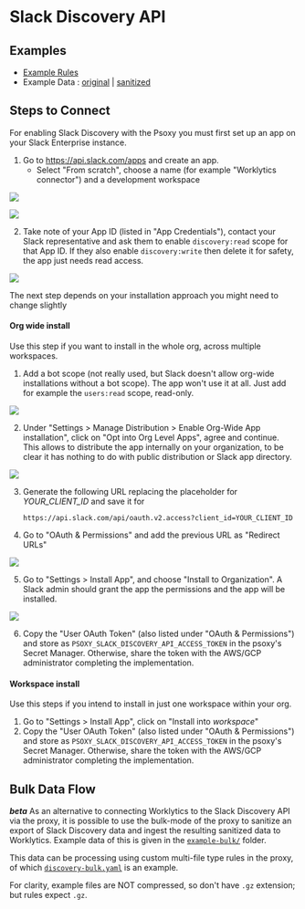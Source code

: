 # Slack Discovery API

## Examples

- [Example Rules](discovery.yaml)
- Example Data : [original](example-api-responses/original) |
  [sanitized](example-api-responses/sanitized)

## Steps to Connect

For enabling Slack Discovery with the Psoxy you must first set up an app on your Slack Enterprise
instance.

1. Go to https://api.slack.com/apps and create an app.
   - Select "From scratch", choose a name (for example "Worklytics connector") and a development
     workspace

![](./img/slack-step-1.png)

![](./img/slack-step-2.png)

2. Take note of your App ID (listed in "App Credentials"), contact your Slack representative and ask
   them to enable `discovery:read` scope for that App ID. If they also enable `discovery:write` then
   delete it for safety, the app just needs read access.

![](./img/slack-step-3.png)

The next step depends on your installation approach you might need to change slightly

#### Org wide install

Use this step if you want to install in the whole org, across multiple workspaces.

1. Add a bot scope (not really used, but Slack doesn't allow org-wide installations without a bot
   scope). The app won't use it at all. Just add for example the `users:read` scope, read-only.

![](./img/slack-step-scopes.png)

2. Under "Settings > Manage Distribution > Enable Org-Wide App installation", click on "Opt into Org
   Level Apps", agree and continue. This allows to distribute the app internally on your
   organization, to be clear it has nothing to do with public distribution or Slack app directory.

![](./img/slack-step-distribution.png)

3. Generate the following URL replacing the placeholder for _YOUR_CLIENT_ID_ and save it for

   `https://api.slack.com/api/oauth.v2.access?client_id=YOUR_CLIENT_ID`

4. Go to "OAuth & Permissions" and add the previous URL as "Redirect URLs"

![](./img/slack-step-redirect-urls.png)

5. Go to "Settings > Install App", and choose "Install to Organization". A Slack admin should grant
   the app the permissions and the app will be installed.

![](./img/slack-step-install-org.png)

6. Copy the "User OAuth Token" (also listed under "OAuth & Permissions") and store as
   `PSOXY_SLACK_DISCOVERY_API_ACCESS_TOKEN` in the psoxy's Secret Manager. Otherwise, share the
   token with the AWS/GCP administrator completing the implementation.

#### Workspace install

Use this steps if you intend to install in just one workspace within your org.

1. Go to "Settings > Install App", click on "Install into _workspace_"
2. Copy the "User OAuth Token" (also listed under "OAuth & Permissions") and store as
   `PSOXY_SLACK_DISCOVERY_API_ACCESS_TOKEN` in the psoxy's Secret Manager. Otherwise, share the
   token with the AWS/GCP administrator completing the implementation.

## Bulk Data Flow

**_beta_** As an alternative to connecting Worklytics to the Slack Discovery API via the proxy, it
is possible to use the bulk-mode of the proxy to sanitize an export of Slack Discovery data and
ingest the resulting sanitized data to Worklytics. Example data of this is given in the
[`example-bulk/`](example-bulk/) folder.

This data can be processing using custom multi-file type rules in the proxy, of which
[`discovery-bulk.yaml`](discovery-bulk.yaml) is an example.

For clarity, example files are NOT compressed, so don't have `.gz` extension; but rules expect
`.gz`.

